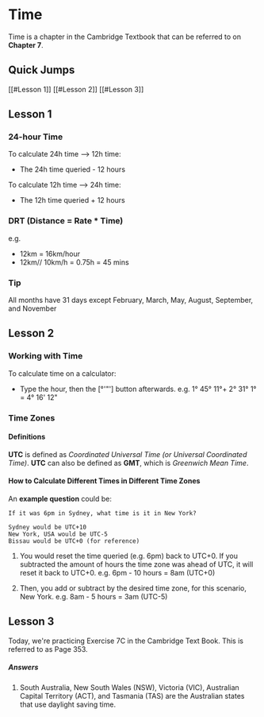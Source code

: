 # Time
Time is a chapter in the Cambridge Textbook that can be referred to on **Chapter 7**.

## Quick Jumps
[[#Lesson 1]]
[[#Lesson 2]]
[[#Lesson 3]]

## Lesson 1

### 24-hour Time
To calculate 24h time --> 12h time:
- The 24h time queried - 12 hours

To calculate 12h time --> 24h time:
- The 12h time queried + 12 hours

### DRT (Distance = Rate * Time)
e.g.
- 12km = 16km/hour
- 12km// 10km/h = 0.75h = 45 mins

### Tip
All months have 31 days except February, March, May, August, September, and November

## Lesson 2

### Working with Time
To calculate time on a calculator:
- Type the hour, then the [°'"'] button afterwards.
  e.g. 1° 45° 11°+ 2° 31° 1° = 4° 16' 12"
  
### Time Zones

#### Definitions
**UTC** is defined as *Coordinated Universal Time (or Universal Coordinated Time)*.
**UTC** can also be defined as **GMT**, which is *Greenwich Mean Time*.

#### How to Calculate Different Times in Different Time Zones
An **example question** could be:
```
If it was 6pm in Sydney, what time is it in New York?

Sydney would be UTC+10
New York, USA would be UTC-5
Bissau would be UTC+0 (for reference)
```

1. You would reset the time queried (e.g. 6pm) back to UTC+0.
   If you subtracted the amount of hours the time zone was ahead of UTC, it will reset it back to UTC+0.
   e.g. 6pm - 10 hours = 8am (UTC+0)
   
2. Then, you add or subtract by the desired time zone, for this scenario, New York.
   e.g. 8am - 5 hours = 3am (UTC-5)

## Lesson 3 
Today, we're practicing Exercise 7C in the Cambridge Text Book. This is referred to as Page 353.

##### Answers
1. South Australia, New South Wales (NSW), Victoria (VIC), Australian Capital Territory (ACT), and Tasmania (TAS) are the Australian states that use daylight saving time.
